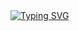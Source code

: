 <!--### Hi there 👋-->
<div id="header" align="center">
 <src="https://github.com/user-attachments/assets/3c17c012-b84e-45ba-9c6c-63490d3fb107" width="100"/>
</div>
<a href="https://git.io/typing-svg"><img src="https://readme-typing-svg.demolab.com?font=Comforta&size=25&duration=2000&pause=1000&color=EF8236&random=false&width=435&lines=%D0%9F%D1%80%D0%B8%D0%B2%D0%B5%D1%82%2C+%D0%BC%D0%B8%D1%80!;Hello+World!;%C2%A1Hola+Mundo!;!%D7%A9%D7%9C%D7%95%D7%9D+%D7%A2%D7%95%D7%9C%D7%9D;%E0%A4%B9%E0%A5%88%E0%A4%B2%E0%A5%8B+%E0%A4%B5%E0%A4%B0%E0%A5%8D%E0%A4%B2%E0%A5%8D%E0%A4%A1!;%E4%BD%A0%E5%A5%BD%E4%B8%96%E7%95%8C%EF%BC%81;Witaj+%C5%9Bwiecie!;Bonjour+le+monde!;Tere+maailm!;Ciao+mondo!;Hallo+wereld!;Hallo+welt!" alt="Typing SVG" /></a>

<!--
**JenBrainnet/JenBrainnet** is a ✨ _special_ ✨ repository because its `README.md` (this file) appears on your GitHub profile.

Here are some ideas to get you started:

- 🔭 I’m currently working on ...
- 🌱 I’m currently learning ...
- 👯 I’m looking to collaborate on ...
- 🤔 I’m looking for help with ...
- 💬 Ask me about ...
- 📫 How to reach me: ...
- 😄 Pronouns: ...
- ⚡ Fun fact: ...
-->
